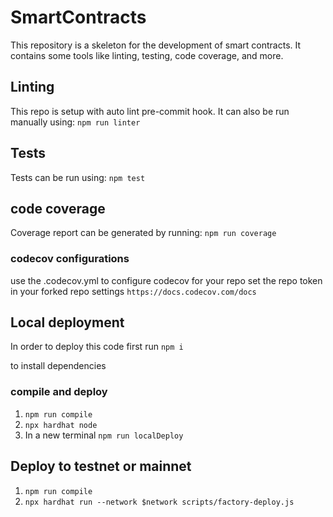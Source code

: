 # SmartContracts
This repository is a skeleton for the development of smart contracts. It contains some tools like linting, testing,
code coverage, and more.

## Linting
This repo is setup with auto lint pre-commit hook. It can also be run manually using:
`npm run linter`


## Tests
Tests can be run using:
`npm test`


## code coverage
Coverage report can be generated by running:
`npm run coverage`

### codecov configurations
use the .codecov.yml to configure codecov for your repo
set the repo token in your forked repo settings
`https://docs.codecov.com/docs`
## Local deployment

In order to deploy this code first run
`npm i`

to install dependencies
### compile and deploy
1. `npm run compile`
2. `npx hardhat node`
3. In a new terminal `npm run localDeploy`

## Deploy to testnet or mainnet

1. `npm run compile`
2. `npx hardhat run --network $network scripts/factory-deploy.js`